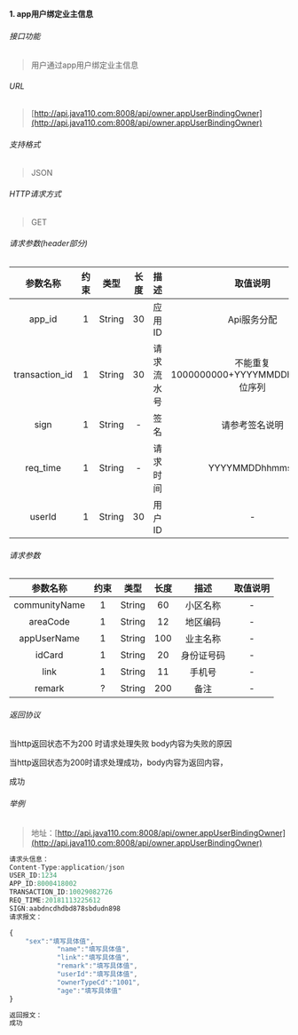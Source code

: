

**1\. app用户绑定业主信息**
###### 接口功能
> 用户通过app用户绑定业主信息

###### URL
> [http://api.java110.com:8008/api/owner.appUserBindingOwner](http://api.java110.com:8008/api/owner.appUserBindingOwner)

###### 支持格式
> JSON

###### HTTP请求方式
> GET

###### 请求参数(header部分)
|参数名称|约束|类型|长度|描述|取值说明|
| :-: | :-: | :-: | :-: | :-: | :-:|
|app_id|1|String|30|应用ID|Api服务分配                      |
|transaction_id|1|String|30|请求流水号|不能重复 1000000000+YYYYMMDDhhmmss+6位序列 |
|sign|1|String|-|签名|请参考签名说明|
|req_time|1|String|-|请求时间|YYYYMMDDhhmmss|
|userId|1|String|30|用户ID|-|

###### 请求参数
|参数名称|约束|类型|长度|描述|取值说明|
| :-: | :-: | :-: | :-: | :-: | :-: |
|communityName|1|String|60|小区名称|-|
|areaCode|1|String|12|地区编码|-|
|appUserName|1|String|100|业主名称|-|
|idCard|1|String|20|身份证号码|-|
|link|1|String|11|手机号|-|
|remark|?|String|200|备注|-|


###### 返回协议

当http返回状态不为200 时请求处理失败 body内容为失败的原因

当http返回状态为200时请求处理成功，body内容为返回内容，

成功


###### 举例
> 地址：[http://api.java110.com:8008/api/owner.appUserBindingOwner](http://api.java110.com:8008/api/owner.appUserBindingOwner)

``` javascript
请求头信息：
Content-Type:application/json
USER_ID:1234
APP_ID:8000418002
TRANSACTION_ID:10029082726
REQ_TIME:20181113225612
SIGN:aabdncdhdbd878sbdudn898
请求报文：

{
    "sex":"填写具体值",
            "name":"填写具体值",
            "link":"填写具体值",
            "remark":"填写具体值",
            "userId":"填写具体值",
            "ownerTypeCd":"1001",
            "age":"填写具体值"
}

返回报文：
成功

```

